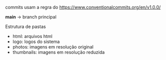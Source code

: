 commits usam a regra do https://www.conventionalcommits.org/en/v1.0.0/ 

**main** &rarr; branch principal

Estrutura de pastas
* html: arquivos html
* logo: logos do sistema
* photos: imagens em resolução original
* thumbnails: imagens em resolução reduzida
